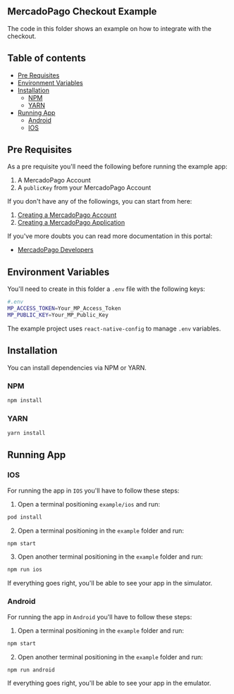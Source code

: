 ## MercadoPago Checkout Example

The code in this folder shows an example on how to integrate with the checkout.

## Table of contents

- [Pre Requisites](#pre-requisites)
- [Environment Variables](#environment-variables)
- [Installation](#installation)
  - [NPM](#npm)
  - [YARN](#yarn)
- [Running App](#running-app)
  - [Android](#android)
  - [IOS](#ios)

## Pre Requisites

As a pre requisite you'll need the following before running the example app:

1. A MercadoPago Account
2. A `publicKey` from your MercadoPago Account

If you don't have any of the followings, you can start from here:

1. [Creating a MercadoPago Account](https://www.mercadopago.com.ar/)
2. [Creating a MercadoPago Application](https://applications.mercadopago.com/)

If you've more doubts you can read more documentation in this portal:

- [MercadoPago Developers](https://developers.mercadopago.com/)

## Environment Variables

You'll need to create in this folder a `.env` file with the following keys:

```bash
#.env
MP_ACCESS_TOKEN=Your_MP_Access_Token
MP_PUBLIC_KEY=Your_MP_Public_Key
```

The example project uses `react-native-config` to manage `.env` variables.

## Installation

You can install dependencies via NPM or YARN.

### NPM

```bash
npm install
```

### YARN

```bash
yarn install
```

## Running App

### IOS

For running the app in `IOS` you'll have to follow these steps:

1. Open a terminal positioning `example/ios` and run:

```bash
pod install
```

2. Open a terminal positioning in the `example` folder and run:

```bash
npm start
```

3. Open another terminal positioning in the `example` folder and run:

```bash
npm run ios
```

If everything goes right, you'll be able to see your app in the simulator.

### Android

For running the app in `Android` you'll have to follow these steps:

1. Open a terminal positioning in the `example` folder and run:

```bash
npm start
```

2. Open another terminal positioning in the `example` folder and run:

```bash
npm run android
```

If everything goes right, you'll be able to see your app in the emulator.